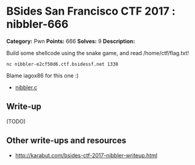 # BSides San Francisco CTF 2017 : nibbler-666

**Category:** Pwn
**Points:** 666
**Solves:** 9
**Description:**

Build some shellcode using the snake game, and read /home/ctf/flag.txt!

    nc nibbler-e2cf50d6.ctf.bsidessf.net 1338

Blame iagox86 for this one :)


* [nibbler.c](nibbler.c)

## Write-up

(TODO)

## Other write-ups and resources

* http://karabut.com/bsides-ctf-2017-nibbler-writeup.html

